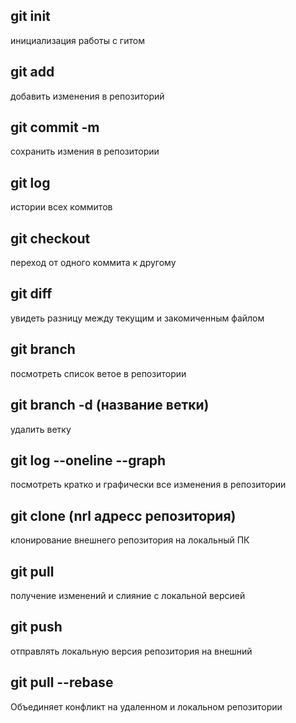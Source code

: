 ## git init ##
инициализация работы с гитом

## git add ##
добавить изменения в репозиторий

## git commit -m ##
сохранить измения в репозитории

## git log ##
истории всех коммитов

## git checkout ##
переход от одного коммита к другому

## git diff ##
увидеть разницу между текущим и закомиченным файлом

## git branch ##
посмотреть список ветое в репозитории

## git branch -d (название ветки) ##
удалить ветку

## git log --oneline --graph ##
посмотреть кратко и графически все изменения в репозитории

## git clone (nrl адресс репозитория) ##
клонирование внешнего репозитория на локальный ПК

## git pull ##
получение изменений и слияние с локальной версией 

## git push ##
отправлять локальную версия репозитория на внешний

## git pull --rebase
Объединяет конфликт на удаленном и локальном репозитории
